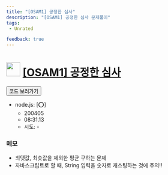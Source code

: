 ```yaml
---
title: "[OSAM1] 공정한 심사"
description: "[OSAM1] 공정한 심사 문제풀이"
tags: 
 - Unrated 

feedback: true
---
```

<h1><img src="https://doky.space/assets/icpclev/u0.svg" height="37px"> <a href="http://icpc.me/OSAM1">[OSAM1] 공정한 심사</a></h1>

<a href="https://github.com/DokySp/acmicpc-practice/tree/master/OSAM1"><button class="btn btn-info">코드 보러가기</button></a>

- node.js: [:o:]
  - 200405
  - 08:31.13
  - 시도: -


### 메모
 - 최댓값, 최솟값을 제외한 평균 구하는 문제
 - 자바스크립트로 할 때, String 입력을 숫자로 캐스팅하는 것에 주의!!
